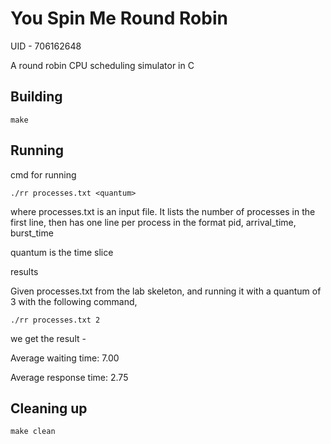 # You Spin Me Round Robin

UID - 706162648

A round robin CPU scheduling simulator in C

## Building

```shell
make
```

## Running

cmd for running
```shell
./rr processes.txt <quantum>
```
where processes.txt is an input file. It lists the number of processes in the first line, then has one line per process in the format 
pid, arrival_time, burst_time

quantum is the time slice

results

Given processes.txt from the lab skeleton, and running it with a quantum of 3 with the following command,
```shell
./rr processes.txt 2
```
we get the result - 

Average waiting time: 7.00

Average response time: 2.75

## Cleaning up

```shell
make clean
```

